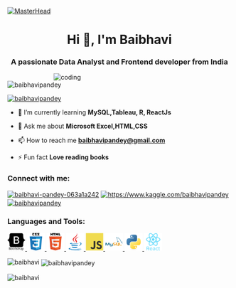 [![MasterHead](https://nielseniq.com/wp-content/uploads/sites/4/2021/02/data-science-icon-animation-banner-clockwise-3.gif
)](https://Baibhavi.io
)

<h1 align="center">Hi 👋, I'm Baibhavi</h1>
<h3 align="center">A passionate Data Analyst and Frontend developer from India</h3>
<img align="right" alt="coding" width="400" src="https://media1.giphy.com/media/L1R1tvI9svkIWwpVYr/giphy.gif?cid=ecf05e4752bnfnon8p5fp8rbpw1fi7dx3z9a2rpadi656lhp&ep=v1_gifs_search&rid=giphy.gif&ct=g">

<p align="left"> <img src="https://komarev.com/ghpvc/?username=baibhavipandey&label=Profile%20views&color=0e75b6&style=flat" alt="baibhavipandey" /> </p>

<p align="left"> <a href="https://github.com/ryo-ma/github-profile-trophy"><img src="https://github-profile-trophy.vercel.app/?username=Baibhavi" alt="baibhavipandey" /></a> </p>

- 🌱 I’m currently learning **MySQL,Tableau, R, ReactJs**

- 💬 Ask me about **Microsoft Excel,HTML,CSS**

- 📫 How to reach me **baibhavipandey@gmail.com**

- ⚡ Fun fact **Love reading books**

<h3 align="left">Connect with me:</h3>
<p align="left">
<a href="https://www.linkedin.com/in/baibhavi-pandey-063a1a242/" target="blank"><img align="center" src="https://raw.githubusercontent.com/rahuldkjain/github-profile-readme-generator/master/src/images/icons/Social/linked-in-alt.svg" alt="baibhavi-pandey-063a1a242" height="30" width="40" /></a>
<a href="https://www.kaggle.com/baibhavipandey" target="blank"><img align="center" src="https://raw.githubusercontent.com/rahuldkjain/github-profile-readme-generator/master/src/images/icons/Social/kaggle.svg" alt="https://www.kaggle.com/baibhavipandey" height="30" width="40" /></a>
<a href="https://leetcode.com/baibhavipandey/" target="blank"><img align="center" src="https://raw.githubusercontent.com/rahuldkjain/github-profile-readme-generator/master/src/images/icons/Social/leet-code.svg" alt="baibhavipandey" height="30" width="40" /></a>
</p>

<h3 align="left">Languages and Tools:</h3>
<p align="left"> <a href="https://getbootstrap.com" target="_blank" rel="noreferrer"> <img src="https://raw.githubusercontent.com/devicons/devicon/master/icons/bootstrap/bootstrap-plain-wordmark.svg" alt="bootstrap" width="40" height="40"/> </a> <a href="https://www.w3schools.com/css/" target="_blank" rel="noreferrer"> <img src="https://raw.githubusercontent.com/devicons/devicon/master/icons/css3/css3-original-wordmark.svg" alt="css3" width="40" height="40"/> </a> <a href="https://www.w3.org/html/" target="_blank" rel="noreferrer"> <img src="https://raw.githubusercontent.com/devicons/devicon/master/icons/html5/html5-original-wordmark.svg" alt="html5" width="40" height="40"/> </a> <a href="https://www.java.com" target="_blank" rel="noreferrer"> <img src="https://raw.githubusercontent.com/devicons/devicon/master/icons/java/java-original.svg" alt="java" width="40" height="40"/> </a> <a href="https://developer.mozilla.org/en-US/docs/Web/JavaScript" target="_blank" rel="noreferrer"> <img src="https://raw.githubusercontent.com/devicons/devicon/master/icons/javascript/javascript-original.svg" alt="javascript" width="40" height="40"/> </a> <a href="https://www.mysql.com/" target="_blank" rel="noreferrer"> <img src="https://raw.githubusercontent.com/devicons/devicon/master/icons/mysql/mysql-original-wordmark.svg" alt="mysql" width="40" height="40"/> </a> <a href="https://www.python.org" target="_blank" rel="noreferrer"> <img src="https://raw.githubusercontent.com/devicons/devicon/master/icons/python/python-original.svg" alt="python" width="40" height="40"/> </a> <a href="https://reactjs.org/" target="_blank" rel="noreferrer"> <img src="https://raw.githubusercontent.com/devicons/devicon/master/icons/react/react-original-wordmark.svg" alt="react" width="40" height="40"/> </a> </p>
<p><img align="left" src="https://github-readme-stats.vercel.app/api/top-langs?username=Baibhavi&show_icons=true&locale=en&layout=compact" alt="baibhavi" /></p>

<p>&nbsp;<img align="center" src="https://github-readme-stats.vercel.app/api?username=Baibhavi&show_icons=true&locale=en" alt="baibhavipandey" /></p>

<p><img align="center" src="https://github-readme-streak-stats.herokuapp.com/?user=Baibhavi&" alt="baibhavi" /></p>
